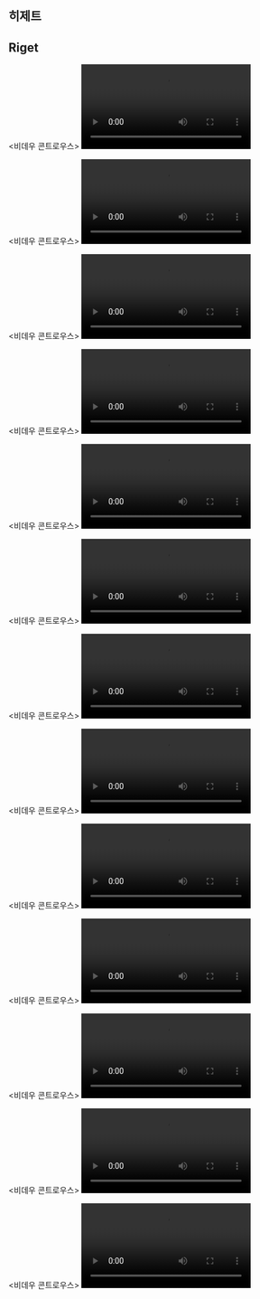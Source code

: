 ## 히제트
## Riget

<비데우 콘트로우스>
<video controls>
<source src="https://dweb.link/ipfs/bafybeiel3jtiqjyjq2snnr2xhavvclv4kz42rcwmbwd56xufho3xibesha?filename=Riget%2520S01E01.mkv" type="video/mp4">
<source src="https://dweb.link/ipfs/bafybeiel3jtiqjyjq2snnr2xhavvclv4kz42rcwmbwd56xufho3xibesha?filename=Riget%2520S01E01.mkv" type="video/mp4">
</비데우>
</video>

<비데우 콘트로우스>
<video controls>
<source src="https://dweb.link/ipfs/bafybeie5uzfk6obm5q5o3jue3rhx4ksnozgkbbexi4b23eth7msmo7alwa?filename=Riget%2520S01E02.mkv" type="video/mp4">
<source src="https://dweb.link/ipfs/bafybeie5uzfk6obm5q5o3jue3rhx4ksnozgkbbexi4b23eth7msmo7alwa?filename=Riget%2520S01E02.mkv" type="video/mp4">
</비데우>
</video>

<비데우 콘트로우스>
<video controls>
<source src="https://dweb.link/ipfs/bafybeicprbagnldqo5n7u4mnq4kqnls45sdxbydnvtribvenuyufpkxgxa?filename=Riget%2520S01E03.mkv" type="video/mp4">
<source src="https://dweb.link/ipfs/bafybeicprbagnldqo5n7u4mnq4kqnls45sdxbydnvtribvenuyufpkxgxa?filename=Riget%2520S01E03.mkv" type="video/mp4">
</비데우>
</video>

<비데우 콘트로우스>
<video controls>
<source src="https://bafybeibt4f25ce7dj5ngvauhltmdkwtegbymv3iwpjau5gekx3njplv5ue.ipfs.dweb.link/?filename=Riget+S01E04.mkv" type="video/mp4">
<source src="https://bafybeibt4f25ce7dj5ngvauhltmdkwtegbymv3iwpjau5gekx3njplv5ue.ipfs.dweb.link/?filename=Riget+S01E04.mkv" type="video/mp4">
</비데우>
</video>

<비데우 콘트로우스>
<video controls>
<source src="https://dweb.link/ipfs/bafybeidmte4z6bs6vkja6dz35xxae4nalurei6nkmtolopjypd2u2bsdpy?filename=Riget%2520S02E01.mkv" type="video/mp4">
<source src="https://dweb.link/ipfs/bafybeidmte4z6bs6vkja6dz35xxae4nalurei6nkmtolopjypd2u2bsdpy?filename=Riget%2520S02E01.mkv" type="video/mp4">
</비데우>
</video>

<비데우 콘트로우스>
<video controls>
<source src="https://dweb.link/ipfs/bafybeif2iesp6e7wlg5ueottaulzeer3bjcaqvpw2tvcpga4q4xjpkzrba?filename=Riget%2520S02E02.mkv" type="video/mp4">
<source src="https://dweb.link/ipfs/bafybeif2iesp6e7wlg5ueottaulzeer3bjcaqvpw2tvcpga4q4xjpkzrba?filename=Riget%2520S02E02.mkv" type="video/mp4">
</비데우>
</video>

<비데우 콘트로우스>
<video controls>
<source src="https://dweb.link/ipfs/bafybeieexwnf44f5tet32cdzxzsrkdmzj2hudopq6ztu6nd2mvvosotyjq?filename=Riget%2520S02E03.mkv" type="video/mp4">
<source src="https://dweb.link/ipfs/bafybeieexwnf44f5tet32cdzxzsrkdmzj2hudopq6ztu6nd2mvvosotyjq?filename=Riget%2520S02E03.mkv" type="video/mp4">
</비데우>
</video>

<비데우 콘트로우스>
<video controls>
<source src="https://dweb.link/ipfs/bafybeigzfecl2d4oydt2jpdy4o4mshhcuqwism3qkvtul2kiykq46bcgg4?filename=Riget%2520S02E04.mkv" type="video/mp4">
<source src="https://dweb.link/ipfs/bafybeigzfecl2d4oydt2jpdy4o4mshhcuqwism3qkvtul2kiykq46bcgg4?filename=Riget%2520S02E04.mkv" type="video/mp4">
</비데우>
</video>

<비데우 콘트로우스>
<video controls>
<source src="https://dweb.link/ipfs/bafybeidixb5252hf7tfwrtahzomakifapkxsjorwwjmcnukge6jmcoqhfu?filename=Riget%2520S03E01.mkv" type="video/mp4">
<source src="https://dweb.link/ipfs/bafybeidixb5252hf7tfwrtahzomakifapkxsjorwwjmcnukge6jmcoqhfu?filename=Riget%2520S03E01.mkv" type="video/mp4">
</비데우>
</video>

<비데우 콘트로우스>
<video controls>
<source src="https://dweb.link/ipfs/bafybeies7agwu76wl24oul3bz4arc5sgezvy2gyyqic5ocojg2jzwkomw4?filename=Riget%2520S03E02.mkv" type="video/mp4">
<source src="https://dweb.link/ipfs/bafybeies7agwu76wl24oul3bz4arc5sgezvy2gyyqic5ocojg2jzwkomw4?filename=Riget%2520S03E02.mkv" type="video/mp4">
</비데우>
</video>

<비데우 콘트로우스>
<video controls>
<source src="https://dweb.link/ipfs/bafybeic4pd3sqrtldum6s6ufkzs53or3wbwkd4fj5bxxuz3swqjvyamrpq?filename=Riget%2520S03E03.mkv" type="video/mp4">
<source src="https://dweb.link/ipfs/bafybeic4pd3sqrtldum6s6ufkzs53or3wbwkd4fj5bxxuz3swqjvyamrpq?filename=Riget%2520S03E03.mkv" type="video/mp4">
</비데우>
</video>

<비데우 콘트로우스>
<video controls>
<source src="https://dweb.link/ipfs/bafybeiabztxbpo3qo6qli6jcnyrrwwcksjdhpogahfe5zvjffjp3qdobnm?filename=Riget%2520S03E04.mkv" type="video/mp4">
<source src="https://dweb.link/ipfs/bafybeiabztxbpo3qo6qli6jcnyrrwwcksjdhpogahfe5zvjffjp3qdobnm?filename=Riget%2520S03E04.mkv" type="video/mp4">
</비데우>
</video>

<비데우 콘트로우스>
<video controls>
<source src="https://dweb.link/ipfs/bafybeiczoedwxu2dxpeolnyxm4m6k3v2imbifvvdjib22iicklqdibv45a?filename=Riget%2520S03E05.mkv" type="video/mp4">
<source src="https://dweb.link/ipfs/bafybeiczoedwxu2dxpeolnyxm4m6k3v2imbifvvdjib22iicklqdibv45a?filename=Riget%2520S03E05.mkv" type="video/mp4">
</비데우>
</video>
